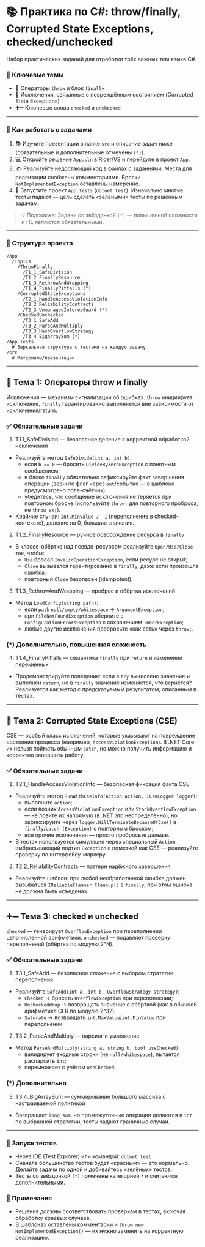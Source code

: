 # 📚 Практика по C#: throw/finally, Corrupted State Exceptions, checked/unchecked

Набор практических заданий для отработки трёх важных тем языка C#.

### 🎯 Ключевые темы
- 🚨 Операторы `throw` и блок `finally`
- 🧬 Исключения, связанные с повреждённым состоянием (Corrupted State Exceptions)
- ➕➖ Ключевые слова `checked` и `unchecked`

---

### 📝 Как работать с задачами
1. 📚 Изучите презентации в папке `src` и описание задач ниже (обязательные и дополнительные отмечены `(*)`).
2. 💻 Откройте решение `App.sln` в Rider/VS и перейдите в проект `App`.
3. ✍️ Реализуйте недостающий код в файлах с заданиями. Места для реализации снабжены комментариями. Броски `NotImplementedException` оставлены намеренно.
4. 🧪 Запустите проект `App.Tests` (`dotnet test`). Изначально многие тесты падают — цель сделать «зелёными» тесты по решённым задачам.

> 💡 Подсказка: Задачи со звёздочкой `(*)` — повышенной сложности и НЕ являются обязательными.

---

### 📁 Структура проекта
```
/App
  /Topics
    /ThrowFinally
      /T1_1_SafeDivision
      /T1_2_FinallyResource
      /T1_3_RethrowAndWrapping
      /T1_4_FinallyPitfalls (*)
    /CorruptedStateExceptions
      /T2_1_HandleAccessViolationInfo
      /T2_2_ReliabilityContracts
      /T2_3_UnmanagedInteropGuard (*)
    /CheckedUnchecked
      /T3_1_SafeAdd
      /T3_2_ParseAndMultiply
      /T3_3_HashOverflowStrategy
      /T3_4_BigArraySum (*)
/App.Tests
  # Зеркальная структура с тестами на каждую задачу
/src
  # Материалы/презентации
```

---

## 🧱 Тема 1: Операторы throw и finally

Исключения — механизм сигнализации об ошибках. `throw` инициирует исключение, `finally` гарантированно выполняется вне зависимости от исключения/return.

### ✅ Обязательные задачи

1) T1.1_SafeDivision — безопасное деление с корректной обработкой исключений
- Реализуйте метод `SafeDivide(int a, int b)`:
  - если `b == 0` — бросить `DivideByZeroException` с понятным сообщением;
  - в блоке `finally` обязательно зафиксируйте факт завершения операции (верните флаг через `out`/событие — в шаблоне предусмотрено поле-счётчик);
  - убедитесь, что сообщение исключения не теряется при повторном броске (используйте `throw;` для повторного проброса, не `throw ex;`).
- Крайние случаи: `int.MinValue / -1` (переполнение в checked-контексте), деление на 0, большие значения.

2) T1.2_FinallyResource — ручное освобождение ресурса в `finally`
- В классе-обёртке над псевдо-ресурсом реализуйте `Open/Use/Close` так, чтобы:
  - `Use` бросал `InvalidOperationException`, если ресурс не открыт;
  - `Close` вызывался гарантированно в `finally`, даже если произошла ошибка;
  - повторный `Close` безопасен (idempotent).

3) T1.3_RethrowAndWrapping — проброс и обёртка исключений
- Метод `LoadConfig(string path)`:
  - если `path` `null/empty/whitespace` → `ArgumentException`;
  - при `FileNotFoundException` оберните в `ConfigurationErrorsException` с сохранением `InnerException`;
  - любые другие исключения пробросьте «как есть» через `throw;`.

### (*) Дополнительно, повышенная сложность

4) T1.4_FinallyPitfalls — семантика `finally` при `return` и изменении переменных
- Продемонстрируйте поведение: если в `try` вычислено значение и выполнен `return`, но в `finally` значение изменяется, что вернётся? Реализуется как метод с предсказуемым результатом, описанным в тестах.

---

## 🧬 Тема 2: Corrupted State Exceptions (CSE)

CSE — особый класс исключений, которые указывают на повреждение состояния процесса (например, `AccessViolationException`). В .NET Core их нельзя поймать обычным `catch`, но можно получить информацию и корректно завершить работу.

### ✅ Обязательные задачи

1) T2.1_HandleAccessViolationInfo — безопасная фиксация факта CSE
- Реализуйте метод `RunWithCseInfo(Action action, ICseLogger logger)`:
  - выполните `action`;
  - если возник `AccessViolationException` или `StackOverflowException` — не ловите их напрямую (в .NET это неопределённо), но зафиксируйте через `logger.WillTerminateBecauseOfCse()` в `finally`/`catch (Exception)` с повторным броском;
  - все прочие исключения — просто пробросьте дальше.
- В тестах используется симуляция через специальный `Action`, выбрасывающий подтип `Exception` с пометкой как CSE — реализуйте проверку по интерфейсу-маркеру.

2) T2.2_ReliabilityContracts — паттерн надёжного завершения
- Реализуйте шаблон: при любой необработанной ошибке должен вызываться `IReliableCleaner.Cleanup()` в `finally`, при этом ошибка не должна быть «съедена».

---

## ➕➖ Тема 3: checked и unchecked

`checked` — генерирует `OverflowException` при переполнении целочисленной арифметики. `unchecked` — подавляет проверку переполнений (обёртка по модулю 2^N).

### ✅ Обязательные задачи

1) T3.1_SafeAdd — безопасное сложение с выбором стратегии переполнения
- Реализуйте `SafeAdd(int a, int b, OverflowStrategy strategy)`:
  - `Checked` → бросать `OverflowException` при переполнении;
  - `UncheckedWrap` → возвращать значение с обёрткой (как в обычной арифметике CLR по модулю 2^32);
  - `Saturate` → возвращать `int.MaxValue`/`int.MinValue` при переполнении.

2) T3.2_ParseAndMultiply — парсинг и умножение
- Метод `ParseAndMultiply(string a, string b, bool useChecked)`:
  - валидирует входные строки (не `null/whitespace`), пытается распарсить `int`;
  - перемножает с учётом `useChecked`.

### (*) Дополнительно

3) T3.4_BigArraySum — суммирование большого массива с настраиваемой политикой
- Возвращает `long sum`, но промежуточные операции делаются в `int` по выбранной стратегии; тесты задают граничные случаи.

---

### 🧪 Запуск тестов
- Через IDE (Test Explorer) или командой: `dotnet test`
- Сначала большинство тестов будет «красным» — это нормально. Делайте задачи по одной и добивайтесь «зелёных» тестов.
- Тесты со звёздочкой `(*)` помечены категорией `*` и считаются дополнительными.

### 📎 Примечания
- Решения должны соответствовать проверкам в тестах, включая обработку краевых случаев.
- В шаблонах оставлены комментарии и `throw new NotImplementedException()` — их нужно заменить на корректную реализацию.
